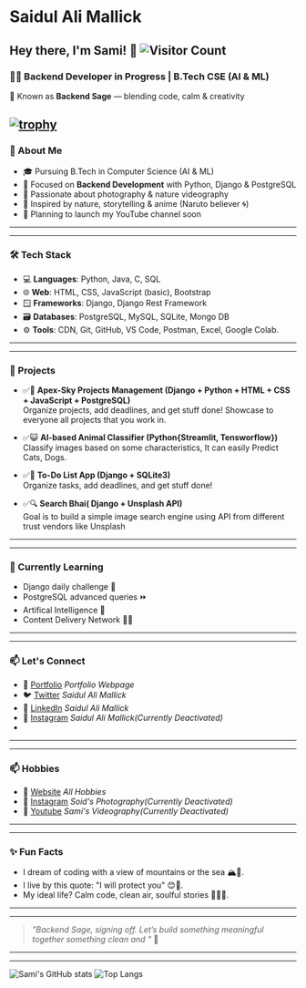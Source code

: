 # Saidul Ali Mallick
## Hey there, I'm Sami! 👋 ![Visitor Count](https://komarev.com/ghpvc/?username=saidulalimallick04&color=blue)

### 👨‍💻 Backend Developer in Progress | B.Tech CSE (AI & ML)

🔖 Known as **Backend Sage** — blending code, calm & creativity

[![trophy](https://github-profile-trophy.vercel.app/?username=saidulalimallick04&theme=darkhub)](https://github.com/ryo-ma/github-profile-trophy)
---

### 🚀 About Me

- 🎓 Pursuing B.Tech in Computer Science (AI & ML)
- 🧠 Focused on **Backend Development** with Python, Django & PostgreSQL
- 📸 Passionate about photography & nature videography
- 🌿 Inspired by nature, storytelling & anime (Naruto believer 🌀)
- 🎥 Planning to launch my YouTube channel soon

---
---
### 🛠️ Tech Stack

- 💻 **Languages**: Python, Java, C, SQL
- 🌐 **Web**: HTML, CSS, JavaScript (basic), Bootstrap
- 🪟 **Frameworks**: Django, Django Rest Framework
- 🗃️ **Databases**: PostgreSQL, MySQL, SQLite, Mongo DB
- ⚙️ **Tools**: CDN, Git, GitHub, VS Code, Postman, Excel, Google Colab.

---
---
### 📌 Projects

- ✅🧩 **Apex-Sky Projects Management (Django + Python + HTML + CSS + JavaScript + PostgreSQL)**  
  Organize projects, add deadlines, and get stuff done! Showcase to everyone all projects that you work in.

- ✅😺 **AI-based Animal Classifier (Python{Streamlit, Tensworflow})**
  Classify images based on some characteristics, It can easily Predict Cats, Dogs.

- ✅🚩 **To-Do List App (Django + SQLite3)**  
  Organize tasks, add deadlines, and get stuff done!

- ✅🔍 **Search Bhai( Django + Unsplash API)**  
  Goal is to build a  simple image search engine using API from different trust vendors like Unsplash 

---
---
### 🌱 Currently Learning

- Django daily challenge 💪
- PostgreSQL advanced queries ⏩
- Artifical Intelligence 🤖
- Content Delivery Network ⛓️‍💥

---
---

### 📫 Let's Connect

- 🔗 [Portfolio](https://saidulalimallick.pages.dev) *Portfolio Webpage*
- 🐦 [Twitter](https://x.com/saidulmallick04) *Saidul Ali Mallick*
- 💼 [LinkedIn](https://linkedin.com/in/saidulalimallick04) *Saidul Ali Mallick*
- 📸 [Instagram](https://www.instagram.com/saidulalimallick04) *Saidul Ali Mallick*_(Currently Deactivated)_
- 
---
---

### 📫 Hobbies

- 🔗 [Website](https://saidulalimallick.pages.dev/hobbies) *All Hobbies*
- 📸 [Instagram](https://www.instagram.com/soidsphotography04/) *Soid's Photography*_(Currently Deactivated)_
- 💼 [Youtube](https://www.youtube.com/@samivideography04) *Sami's Videography*_(Currently Deactivated)_

---
---

### ✨ Fun Facts

- I dream of coding with a view of mountains or the sea 🏔️🌊.
- I live by this quote: "I will protect you" 😊🫡.
- My ideal life? Calm code, clean air, soulful stories 🧘‍♂️🍃.

---
---

> _"Backend Sage, signing off. Let’s build something meaningful together something clean and "_ 💙

---
---

![Sami's GitHub stats](https://github-readme-stats.vercel.app/api?username=saidulalimallick04&show_icons=true&theme=radical)
![Top Langs](https://github-readme-stats.vercel.app/api/top-langs/?username=saidulalimallick04&layout=compact&theme=radical)
